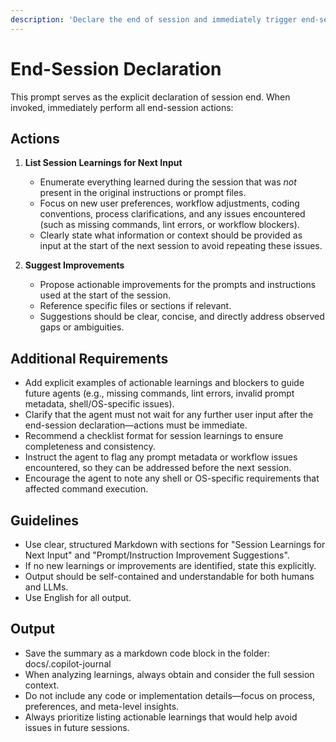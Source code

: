 ```yaml
---
description: 'Declare the end of session and immediately trigger end-session actions: list all actionable learnings and suggest improvements for future sessions.'
---
```


# End-Session Declaration

This prompt serves as the explicit declaration of session end. When invoked, immediately perform all end-session actions:

## Actions

1. **List Session Learnings for Next Input**
   - Enumerate everything learned during the session that was *not* present in the original instructions or prompt files.
   - Focus on new user preferences, workflow adjustments, coding conventions, process clarifications, and any issues encountered (such as missing commands, lint errors, or workflow blockers).
   - Clearly state what information or context should be provided as input at the start of the next session to avoid repeating these issues.

2. **Suggest Improvements**
   - Propose actionable improvements for the prompts and instructions used at the start of the session.
   - Reference specific files or sections if relevant.
   - Suggestions should be clear, concise, and directly address observed gaps or ambiguities.

## Additional Requirements

- Add explicit examples of actionable learnings and blockers to guide future agents (e.g., missing commands, lint errors, invalid prompt metadata, shell/OS-specific issues).
- Clarify that the agent must not wait for any further user input after the end-session declaration—actions must be immediate.
- Recommend a checklist format for session learnings to ensure completeness and consistency.
- Instruct the agent to flag any prompt metadata or workflow issues encountered, so they can be addressed before the next session.
- Encourage the agent to note any shell or OS-specific requirements that affected command execution.

## Guidelines

- Use clear, structured Markdown with sections for "Session Learnings for Next Input" and "Prompt/Instruction Improvement Suggestions".
- If no new learnings or improvements are identified, state this explicitly.
- Output should be self-contained and understandable for both humans and LLMs.
- Use English for all output.

## Output

- Save the summary as a markdown code block in the folder: docs/.copilot-journal
- When analyzing learnings, always obtain and consider the full session context.
- Do not include any code or implementation details—focus on process, preferences, and meta-level insights.
- Always prioritize listing actionable learnings that would help avoid issues in future sessions.
